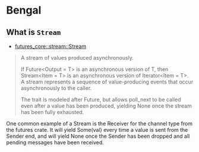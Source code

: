 # Bengal


## What is `Stream`

- [futures_core::stream::Stream](https://docs.rs/futures-core/0.3.25/futures_core/stream/trait.Stream.html)

> A stream of values produced asynchronously.
>
> If Future<Output = T> is an asynchronous version of T, then Stream<Item = T> 
> is an asynchronous version of Iterator<Item = T>. A stream represents a 
> sequence of value-producing events that occur asynchronously to the caller.
>
> The trait is modeled after Future, but allows poll_next to be called even 
> after a value has been produced, yielding None once the stream has been fully 
> exhausted.

One common example of a Stream is the Receiver for the channel type from the 
futures crate. It will yield Some(val) every time a value is sent from the 
Sender end, and will yield None once the Sender has been dropped and all 
pending messages have been received.
